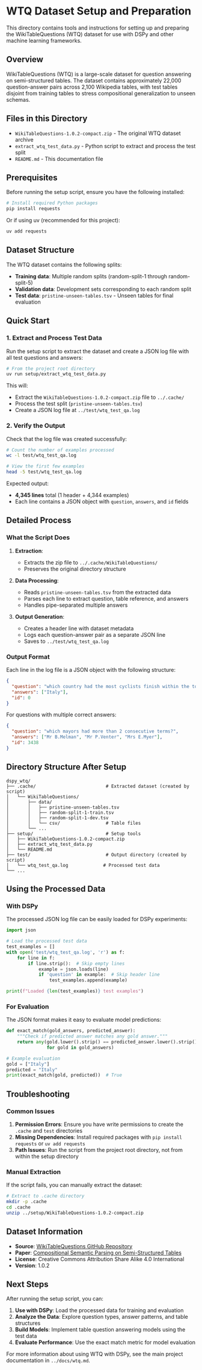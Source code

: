 # WTQ Dataset Setup and Preparation

This directory contains tools and instructions for setting up and preparing the WikiTableQuestions (WTQ) dataset for use with DSPy and other machine learning frameworks.

## Overview

WikiTableQuestions (WTQ) is a large-scale dataset for question answering on semi-structured tables. The dataset contains approximately 22,000 question-answer pairs across 2,100 Wikipedia tables, with test tables disjoint from training tables to stress compositional generalization to unseen schemas.

## Files in this Directory

- `WikiTableQuestions-1.0.2-compact.zip` - The original WTQ dataset archive
- `extract_wtq_test_data.py` - Python script to extract and process the test split
- `README.md` - This documentation file

## Prerequisites

Before running the setup script, ensure you have the following installed:

```bash
# Install required Python packages
pip install requests
```

Or if using uv (recommended for this project):

```bash
uv add requests
```

## Dataset Structure

The WTQ dataset contains the following splits:
- **Training data**: Multiple random splits (random-split-1 through random-split-5)
- **Validation data**: Development sets corresponding to each random split
- **Test data**: `pristine-unseen-tables.tsv` - Unseen tables for final evaluation

## Quick Start

### 1. Extract and Process Test Data

Run the setup script to extract the dataset and create a JSON log file with all test questions and answers:

```bash
# From the project root directory
uv run setup/extract_wtq_test_data.py
```

This will:
- Extract the `WikiTableQuestions-1.0.2-compact.zip` file to `../.cache/`
- Process the test split (`pristine-unseen-tables.tsv`)
- Create a JSON log file at `../test/wtq_test_qa.log`

### 2. Verify the Output

Check that the log file was created successfully:

```bash
# Count the number of examples processed
wc -l test/wtq_test_qa.log

# View the first few examples
head -5 test/wtq_test_qa.log
```

Expected output:
- **4,345 lines** total (1 header + 4,344 examples)
- Each line contains a JSON object with `question`, `answers`, and `id` fields

## Detailed Process

### What the Script Does

1. **Extraction**: 
   - Extracts the zip file to `../.cache/WikiTableQuestions/`
   - Preserves the original directory structure

2. **Data Processing**:
   - Reads `pristine-unseen-tables.tsv` from the extracted data
   - Parses each line to extract question, table reference, and answers
   - Handles pipe-separated multiple answers

3. **Output Generation**:
   - Creates a header line with dataset metadata
   - Logs each question-answer pair as a separate JSON line
   - Saves to `../test/wtq_test_qa.log`

### Output Format

Each line in the log file is a JSON object with the following structure:

```json
{
  "question": "which country had the most cyclists finish within the top 10?",
  "answers": ["Italy"],
  "id": 0
}
```

For questions with multiple correct answers:
```json
{
  "question": "which mayors had more than 2 consecutive terms?",
  "answers": ["Mr B.Melman", "Mr P.Venter", "Mrs E.Myer"],
  "id": 3438
}
```

## Directory Structure After Setup

```
dspy_wtq/
├── .cache/                          # Extracted dataset (created by script)
│   └── WikiTableQuestions/
│       ├── data/
│       │   ├── pristine-unseen-tables.tsv
│       │   ├── random-split-1-train.tsv
│       │   ├── random-split-1-dev.tsv
│       │   └── csv/                 # Table files
│       └── ...
├── setup/                           # Setup tools
│   ├── WikiTableQuestions-1.0.2-compact.zip
│   ├── extract_wtq_test_data.py
│   └── README.md
├── test/                            # Output directory (created by script)
│   └── wtq_test_qa.log             # Processed test data
└── ...
```

## Using the Processed Data

### With DSPy

The processed JSON log file can be easily loaded for DSPy experiments:

```python
import json

# Load the processed test data
test_examples = []
with open('test/wtq_test_qa.log', 'r') as f:
    for line in f:
        if line.strip():  # Skip empty lines
            example = json.loads(line)
            if 'question' in example:  # Skip header line
                test_examples.append(example)

print(f"Loaded {len(test_examples)} test examples")
```

### For Evaluation

The JSON format makes it easy to evaluate model predictions:

```python
def exact_match(gold_answers, predicted_answer):
    """Check if predicted answer matches any gold answer."""
    return any(gold.lower().strip() == predicted_answer.lower().strip() 
               for gold in gold_answers)

# Example evaluation
gold = ["Italy"]
predicted = "Italy"
print(exact_match(gold, predicted))  # True
```

## Troubleshooting

### Common Issues

1. **Permission Errors**: Ensure you have write permissions to create the `.cache` and `test` directories
2. **Missing Dependencies**: Install required packages with `pip install requests` or `uv add requests`
3. **Path Issues**: Run the script from the project root directory, not from within the setup directory

### Manual Extraction

If the script fails, you can manually extract the dataset:

```bash
# Extract to .cache directory
mkdir -p .cache
cd .cache
unzip ../setup/WikiTableQuestions-1.0.2-compact.zip
```

## Dataset Information

- **Source**: [WikiTableQuestions GitHub Repository](https://github.com/ppasupat/WikiTableQuestions)
- **Paper**: [Compositional Semantic Parsing on Semi-Structured Tables](https://arxiv.org/abs/1508.00305)
- **License**: Creative Commons Attribution Share Alike 4.0 International
- **Version**: 1.0.2

## Next Steps

After running the setup script, you can:

1. **Use with DSPy**: Load the processed data for training and evaluation
2. **Analyze the Data**: Explore question types, answer patterns, and table structures
3. **Build Models**: Implement table question answering models using the test data
4. **Evaluate Performance**: Use the exact match metric for model evaluation

For more information about using WTQ with DSPy, see the main project documentation in `../docs/wtq.md`.
